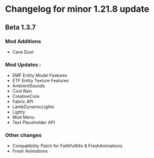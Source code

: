 # Changelog for minor 1.21.8 update 

## Beta 1.3.7

### Mod Additions
- Cave Dust

### Mod Updates :
- EMF Entity Model Features
- ETF Entity Texture Features
- AmbientSounds
- Cool Rain
- CreativeCore
- Fabric API
- LambDynamicLights
- Lighty
- Mod Menu
- Text Placeholder API

### Other changes
- Compatibility Patch for Faithful64x & FreshAnimations
- Fresh Animations

